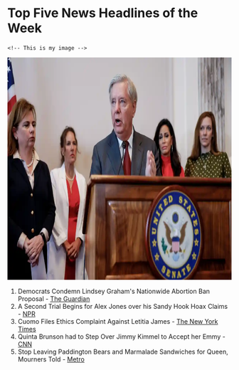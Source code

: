 <html>

<body>
    <!-- This is my headline  -->
    <h1>Top Five News Headlines of the Week</h1>

    <!-- This is my image -->
<img src= "images/LGraham.JPG" width="600px" height="500px" alt="Senator Lindsey Graham at Press Conference">

<!-- This is my ordered list of news stories  -->
<ol>
<li>Democrats Condemn Lindsey Graham's Nationwide Abortion Ban Proposal - <a href="https://www.theguardian.com/us-news/live/2022/sep/13/republicans-abortion-ban-trump-special-master-graham-biden-latest/">The Guardian</a> </li>
<li>A Second Trial Begins for Alex Jones over his Sandy Hook Hoax Claims - <a href="https://www.npr.org/2022/09/13/1122688681/alex-jones-sandy-hook-hoax-trial/">NPR </a> </li>
<li>Cuomo Files Ethics Complaint Against Letitia James - <a href="https://www.nytimes.com/2022/09/13/nyregion/andrew-cuomo-letitia-james.html/">The New York Times</a> </li>
<li>Quinta Brunson had to Step Over Jimmy Kimmel to Accept her Emmy - <a href="https://www.cnn.com/2022/09/13/entertainment/quinta-brunson-jimmy-kimmel-emmys-cec/index.html/">CNN </a> </li>
<li>Stop Leaving Paddington Bears and Marmalade Sandwiches for Queen, Mourners Told - <a href="https://metro.co.uk/2022/09/12/queen-death-stop-leaving-paddington-bears-mourners-told-17356819/">Metro</a> </li>
</ol>

</body>
